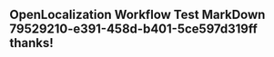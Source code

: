 <properties
ms.topic="hero-topic"
ms.test1="hero-topic"
ms.test2="test"/>

## OpenLocalization Workflow Test MarkDown 79529210-e391-458d-b401-5ce597d319ff thanks!

